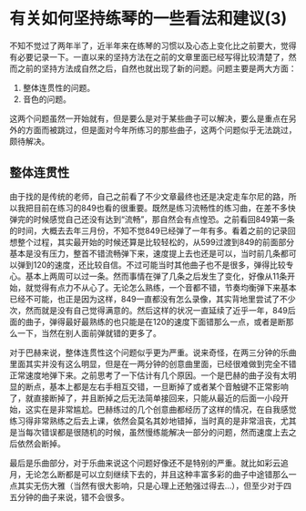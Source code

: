 # 有关如何坚持练琴的一些看法和建议(3)

不知不觉过了两年半了，近半年来在练琴的习惯以及心态上变化比之前要大，觉得有必要记录一下。一直以来的坚持方法在之前的文章里面已经写得比较清楚了，然而之前的坚持方法成自然之后，自然也就出现了新的问题。问题主要是两大方面：

1. 整体连贯性的问题。
2. 音色的问题。

这两个问题虽然一开始就有，但是要么是对于某些曲子可以解决，要么是重点在另外的方面而被跳过，但是面对今年所练习的那些曲子，这两个问题似乎无法跳过，颇待解决。

## 整体连贯性

由于找的是传统的老师，自己之前看了不少文章最终也还是决定走车尔尼的路，所以我把目前在练习的849也看的很重要。既然是练习流畅性的练习曲，在差不多快弹完的时候感觉自己还没有达到“流畅”，那自然会有点惶恐。之前看回849第一条的时间，大概去去年三月份，不知不觉849已经弹了一年有多。看着之前的记录回想整个过程，其实最开始的时候还算是比较轻松的，从599过渡到849的前面部分基本是没有压力，整首不错流畅弹下来，速度提上去也还是可以，当时前几条都可以弹到120的速度，还比较自信。不过可能当时其他曲子也不是很多，弹得比较专心。基本上两周可以过一条。然而事情在弹了几条之后发生了变化，好像从11条开始，就觉得有点力不从心了。无论怎么熟练，一个音都不错，节奏均衡弹下来基本已经不可能，也正是因为这样，849一直都没有怎么录像，其实背地里尝试了不少次，然而就是没有自己觉得满意的。然后这样的状况一直延续了近乎一年，849后面的曲子，弹得最好最熟练的也只能是在120的速度下面错那么一点，或者是断那么一下，当然在别人面前弹就错的更多了。

对于巴赫来说，整体连贯性这个问题似乎更为严重。说来奇怪，在两三分钟的乐曲里面其实并没有这么明显，但是在一两分钟的创意曲里面，已经很难做到完全不错正常速度地弹下来。之前思考了一下估计有几个原因。一个是巴赫的曲子没有太明显的断点，基本上都是左右手相互交错，一旦断掉了或者某个音触键不正常影响了，就直接断掉了，并且断掉之后无法简单接回来，只能从最近的后面一小段开始，这实在是非常尴尬。巴赫练过的几个创意曲都经历了这样的情况，在自我感觉练习得非常熟练之后去上课，依然会莫名其妙地错掉，当时真的是非常沮丧，尤其是当每次错误都是很随机的时候，虽然慢练能解决一部分的问题，然而速度上去之后依然会断掉。

最后是乐曲部分，对于乐曲来说这个问题好像还不是特别的严重。就比如彩云追月，无论怎么断都是可以立刻继续下去的，并且这种丰富多彩的曲子中途错那么一点其实无伤大雅（当然有很大影响，只是心理上还勉强过得去...），但至少对于四五分钟的曲子来说，错不会很多。



